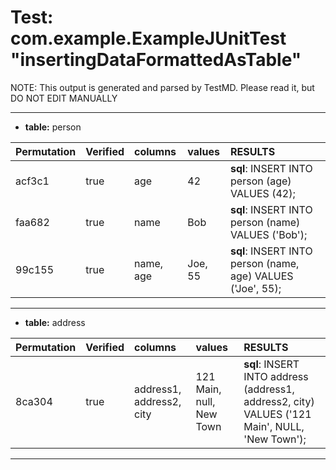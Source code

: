 # Test: com.example.ExampleJUnitTest "insertingDataFormattedAsTable" #

NOTE: This output is generated and parsed by TestMD. Please read it, but DO NOT EDIT MANUALLY

---------------------------------------

- **table:** person

| Permutation | Verified | columns   | values  | RESULTS
| :---------- | :------- | :-------- | :------ | :------
| acf3c1      | true     | age       | 42      | **sql**: INSERT INTO person (age) VALUES (42);
| faa682      | true     | name      | Bob     | **sql**: INSERT INTO person (name) VALUES ('Bob');
| 99c155      | true     | name, age | Joe, 55 | **sql**: INSERT INTO person (name, age) VALUES ('Joe', 55);


---------------------------------------

- **table:** address

| Permutation | Verified | columns                  | values                   | RESULTS
| :---------- | :------- | :----------------------- | :----------------------- | :------
| 8ca304      | true     | address1, address2, city | 121 Main, null, New Town | **sql**: INSERT INTO address (address1, address2, city) VALUES ('121 Main', NULL, 'New Town');


---------------------------------------


